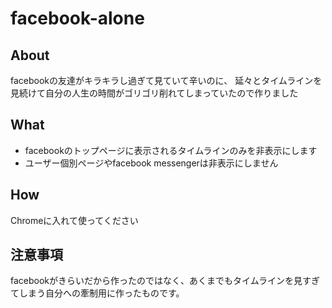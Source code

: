 facebook-alone
==============

## About

facebookの友達がキラキラし過ぎて見ていて辛いのに、
延々とタイムラインを見続けて自分の人生の時間がゴリゴリ削れてしまっていたので作りました

## What

- facebookのトップページに表示されるタイムラインのみを非表示にします
- ユーザー個別ページやfacebook messengerは非表示にしません

## How

Chromeに入れて使ってください

## 注意事項
facebookがきらいだから作ったのではなく、あくまでもタイムラインを見すぎてしまう自分への牽制用に作ったものです。
